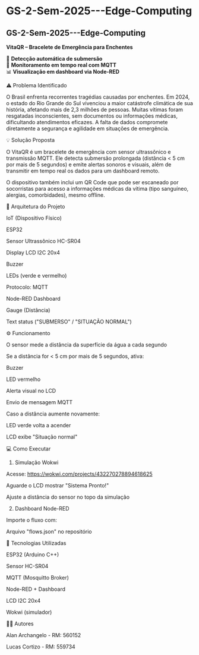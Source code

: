 # GS-2-Sem-2025---Edge-Computing

## GS-2-Sem-2025---Edge-Computing

**VitaQR – Bracelete de Emergência para Enchentes**

🚨 **Detecção automática de submersão**  
🔔 **Monitoramento em tempo real com MQTT**  
📊 **Visualização em dashboard via Node-RED**


:warning: Problema Identificado

O Brasil enfrenta recorrentes tragédias causadas por enchentes. Em 2024, o estado do Rio Grande do Sul vivenciou a maior catástrofe climática de sua história, afetando mais de 2,3 milhões de pessoas. Muitas vítimas foram resgatadas inconscientes, sem documentos ou informações médicas, dificultando atendimentos eficazes. A falta de dados compromete diretamente a segurança e agilidade em situações de emergência.

:bulb: Solução Proposta

O VitaQR é um bracelete de emergência com sensor ultrassônico e transmissão MQTT. Ele detecta submersão prolongada (distância < 5 cm por mais de 5 segundos) e emite alertas sonoros e visuais, além de transmitir em tempo real os dados para um dashboard remoto.

O dispositivo também inclui um QR Code que pode ser escaneado por socorristas para acesso a informações médicas da vítima (tipo sanguíneo, alergias, comorbidades), mesmo offline.

:electric_plug: Arquitetura do Projeto

IoT (Dispositivo Físico)

ESP32

Sensor Ultrassônico HC-SR04

Display LCD I2C 20x4

Buzzer

LEDs (verde e vermelho)

Protocolo: MQTT

Node-RED Dashboard

Gauge (Distância)

Text status ("SUBMERSO" / "SITUAÇÃO NORMAL")

:gear: Funcionamento

O sensor mede a distância da superfície da água a cada segundo

Se a distância for < 5 cm por mais de 5 segundos, ativa:

Buzzer

LED vermelho

Alerta visual no LCD

Envio de mensagem MQTT

Caso a distância aumente novamente:

LED verde volta a acender

LCD exibe "Situação normal"

:computer: Como Executar

1. Simulação Wokwi

Acesse: https://wokwi.com/projects/432270278894618625

Aguarde o LCD mostrar "Sistema Pronto!"

Ajuste a distância do sensor no topo da simulação

2. Dashboard Node-RED

Importe o fluxo com:

Arquivo "flows.json" no repositório

:wrench: Tecnologias Utilizadas

ESP32 (Arduino C++)

Sensor HC-SR04

MQTT (Mosquitto Broker)

Node-RED + Dashboard

LCD I2C 20x4

Wokwi (simulador)

:man_technologist: Autores

Alan Archangelo - RM: 560152

Lucas Cortizo - RM: 559734
